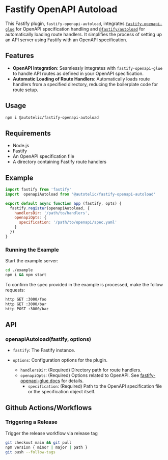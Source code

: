 # Fastify OpenAPI Autoload

This Fastify plugin, `fastify-openapi-autoload`, integrates [`fastify-openapi-glue`](https://github.com/seriousme/fastify-openapi-glue) for OpenAPI specification handling and [`@fastify/autoload`](https://github.com/fastify/fastify-autoload) for automatically loading route handlers. It simplifies the process of setting up an API server using Fastify with an OpenAPI specification.

## Features

- **OpenAPI Integration**: Seamlessly integrates with `fastify-openapi-glue` to handle API routes as defined in your OpenAPI specification.
- **Automatic Loading of Route Handlers**: Automatically loads route handlers from a specified directory, reducing the boilerplate code for route setup.

## Usage

```sh
npm i @autotelic/fastify-openapi-autoload
```

## Requirements

- Node.js
- Fastify
- An OpenAPI specification file
- A directory containing Fastify route handlers

## Example

```js
import fastify from 'fastify'
import  openapiAutoload from '@autotelic/fastify-openapi-autoload'

export default async function app (fastify, opts) {
  fastify.register(openapiAutoload, {
    handlersDir: '/path/to/handlers',
    openapiOpts: {
      specification: '/path/to/openapi/spec.yaml'
    }
  })
}

```

### Running the Example

Start the example server:

```sh
cd ./example
npm i && npm start
```

To confirm the spec provided in the example is processed, make the follow requests:

```sh
http GET :3000/foo
http GET :3000/bar
http POST :3000/baz
```

## API

### openapiAutoload(fastify, options)

- `fastify`: The Fastify instance.

- `options`: Configuration options for the plugin.
  - `handlersDir`: (Required) Directory path for route handlers.
  - `openapiOpts`: (Required) Options related to OpenAPI. See [fastify-openapi-glue docs](https://github.com/seriousme/fastify-openapi-glue?tab=readme-ov-file#options) for details.
    - `specification`: (Required) Path to the OpenAPI specification file or the specification object itself.

## Github Actions/Workflows

### Triggering a Release

Trigger the release workflow via release tag

  ```sh
  git checkout main && git pull
  npm version { minor | major | path }
  git push --follow-tags
  ```
